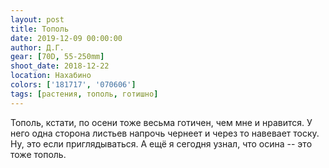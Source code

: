 ```yaml
---
layout: post
title: Тополь
date: 2019-12-09 00:00:00
author: Д.Г.
gear: [70D, 55-250mm]
shoot_date: 2018-12-22
location: Нахабино
colors: ['181717', '070606']
tags: [растения, тополь, готишно]
---
```

Тополь, кстати, по осени тоже весьма готичен, чем мне и нравится. У него одна сторона листьев напрочь чернеет и через то навевает тоску. Ну, это если приглядываться. А ещё я сегодня узнал, что осина -- это тоже тополь.

